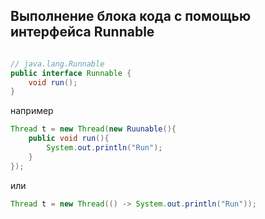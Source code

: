 ## Выполнение блока кода с помощью интерфейса Runnable

```java

// java.lang.Runnable
public interface Runnable {
    void run();
}
```

например

```java
Thread t = new Thread(new Ruunable(){
    public void run(){
        System.out.println("Run");
    }
});
```

или

```java
Thread t = new Thread(() -> System.out.println("Run"));
```
